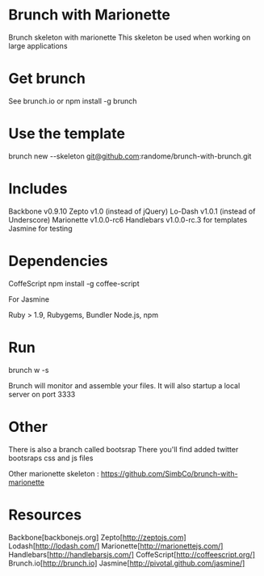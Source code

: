 Brunch with Marionette
==================
Brunch skeleton with marionette
This skeleton be used when working on large applications

Get brunch
===
See brunch.io
or npm install -g brunch

Use the template
===
brunch new <app> --skeleton git@github.com:randome/brunch-with-brunch.git

Includes
===
Backbone v0.9.10
Zepto v1.0 (instead of jQuery)
Lo-Dash v1.0.1 (instead of Underscore)
Marionette v1.0.0-rc6
Handlebars v1.0.0-rc.3 for templates
Jasmine for testing

Dependencies
===
CoffeScript
npm install -g coffee-script

For Jasmine

Ruby > 1.9, Rubygems, Bundler
Node.js, npm


Run
===
brunch w -s

Brunch will monitor and assemble your files.
It will also startup a local server on port 3333

Other
===
There is also a branch called bootsrap
There you'll find added twitter bootsraps css and js files

Other marionette skeleton :
https://github.com/SimbCo/brunch-with-marionette

Resources
===
Backbone[backbonejs.org]
Zepto[http://zeptojs.com]
Lodash[http://lodash.com/]
Marionette[http://marionettejs.com/]
Handlebars[http://handlebarsjs.com/]
CoffeScript[http://coffeescript.org/]
Brunch.io[http://brunch.io]
Jasmine[http://pivotal.github.com/jasmine/]